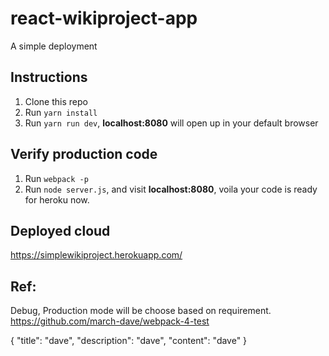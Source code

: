 # react-wikiproject-app
A simple deployment

## Instructions

1.  Clone this repo
2.  Run `yarn install`
3.  Run `yarn run dev`, **localhost:8080** will open up in your default browser

## Verify production code
1. Run `webpack -p`
2. Run `node server.js`, and visit **localhost:8080**, voila your code is ready for heroku now.


## Deployed cloud
https://simplewikiproject.herokuapp.com/

## Ref: 
Debug, Production mode will be choose based on requirement.
https://github.com/march-dave/webpack-4-test


{ "title": "dave",
   "description": "dave",
   "content": "dave"
}